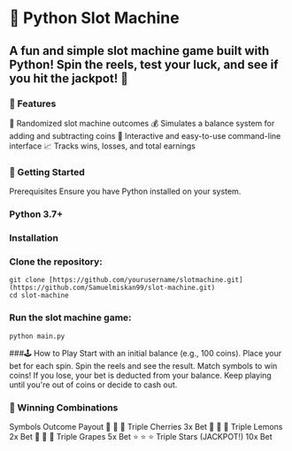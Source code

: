 # 🎰 Python Slot Machine
## A fun and simple slot machine game built with Python! Spin the reels, test your luck, and see if you hit the jackpot! 🎉

### 🌟 Features
🎲 Randomized slot machine outcomes
💰 Simulates a balance system for adding and subtracting coins
🎨 Interactive and easy-to-use command-line interface
📈 Tracks wins, losses, and total earnings

### 🚀 Getting Started
Prerequisites
Ensure you have Python installed on your system.

### Python 3.7+
### Installation
### Clone the repository:
```
git clone [https://github.com/yourusername/slotmachine.git](https://github.com/Samuelmiskan99/slot-machine.git)  
cd slot-machine
```
### Run the slot machine game:
```
python main.py
```
###🕹️ How to Play
Start with an initial balance (e.g., 100 coins).
Place your bet for each spin.
Spin the reels and see the result.
Match symbols to win coins!
If you lose, your bet is deducted from your balance.
Keep playing until you're out of coins or decide to cash out.

### 🎉 Winning Combinations
Symbols	Outcome	Payout
🍒 🍒 🍒	Triple Cherries	3x Bet
🍋 🍋 🍋	Triple Lemons	2x Bet
🍇 🍇 🍇	Triple Grapes	5x Bet
⭐ ⭐ ⭐	Triple Stars (JACKPOT!)	10x Bet
